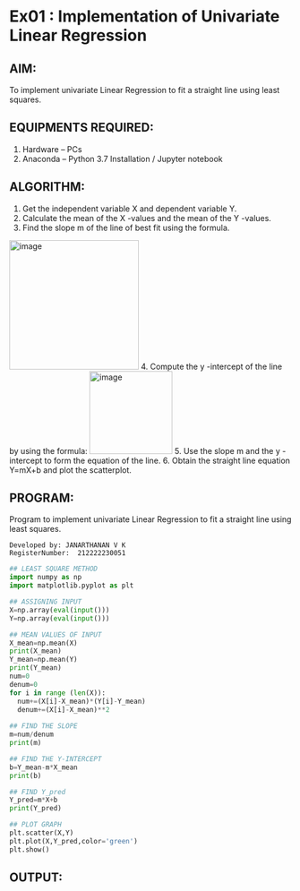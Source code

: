 # Ex01 : Implementation of Univariate Linear Regression
## AIM:
To implement univariate Linear Regression to fit a straight line using least squares.

## EQUIPMENTS REQUIRED:
1. Hardware – PCs
2. Anaconda – Python 3.7 Installation / Jupyter notebook

## ALGORITHM:
1. Get the independent variable X and dependent variable Y.
2. Calculate the mean of the X -values and the mean of the Y -values.
3. Find the slope m of the line of best fit using the formula. 
<img width="231" alt="image" src="https://user-images.githubusercontent.com/93026020/192078527-b3b5ee3e-992f-46c4-865b-3b7ce4ac54ad.png">
4. Compute the y -intercept of the line by using the formula:
<img width="148" alt="image" src="https://user-images.githubusercontent.com/93026020/192078545-79d70b90-7e9d-4b85-9f8b-9d7548a4c5a4.png">
5. Use the slope m and the y -intercept to form the equation of the line.
6. Obtain the straight line equation Y=mX+b and plot the scatterplot.

## PROGRAM:
Program to implement univariate Linear Regression to fit a straight line using least squares.
```
Developed by: JANARTHANAN V K
RegisterNumber:  212222230051
```
```python
## LEAST SQUARE METHOD
import numpy as np
import matplotlib.pyplot as plt

## ASSIGNING INPUT
X=np.array(eval(input()))
Y=np.array(eval(input()))

## MEAN VALUES OF INPUT
X_mean=np.mean(X)
print(X_mean)
Y_mean=np.mean(Y)
print(Y_mean)
num=0
denum=0
for i in range (len(X)):
  num+=(X[i]-X_mean)*(Y[i]-Y_mean)
  denum+=(X[i]-X_mean)**2
  
## FIND THE SLOPE
m=num/denum
print(m)

## FIND THE Y-INTERCEPT
b=Y_mean-m*X_mean
print(b)

## FIND Y_pred
Y_pred=m*X+b
print(Y_pred)

## PLOT GRAPH
plt.scatter(X,Y)
plt.plot(X,Y_pred,color='green')
plt.show()  
```

## OUTPUT:
  <div align="left">
    <img src="https://github.com/Janarthanan2/ML_Ex01_Find-the-best-fit-line-using-Least-Squares-Method/assets/119393515/5b33fc53-ffe5-4c93-bf28-62e2bd07d0a3>
  </div>
## RESULT:
Thus the univariate Linear Regression was implemented to fit a straight line using least squares using python programming.
